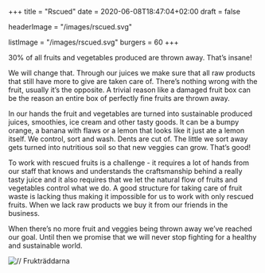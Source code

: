 +++
title = "Rscued"
date = 2020-06-08T18:47:04+02:00
draft = false

headerImage = "/images/rscued.svg"

listImage = "/images/rscued.svg"
burgers = 60
+++


30% of all fruits and vegetables produced are thrown away. That’s insane!

We will change that. Through our juices we make sure that all raw products that still have more
to give are taken care of. There’s nothing wrong with the fruit, usually it’s the opposite.
A trivial reason like a damaged fruit box can be the reason an entire box of perfectly fine fruits are thrown away.

In our hands the fruit and vegetables are turned into sustainable produced juices, smoothies, ice
cream and other tasty goods. It can be a bumpy orange, a banana with flaws or a lemon that looks
like it just ate a lemon itself. We control, sort and wash. Dents are cut of. The little we sort
away gets turned into nutritious soil so that new veggies can grow. That’s good!

To work with rescued fruits is a challenge - it requires a lot of hands from our staff that knows
and understands the craftsmanship behind a really tasty juice and it also requires that we let the
natural flow of fruits and vegetables control what we do. A good structure for taking care of fruit
waste is lacking thus making it impossible for us to work with only rescued fruits. When we lack raw
products we buy it from our friends in the business.  

When there’s no more fruit and veggies being thrown away we’ve reached our goal. Until then we
promise that we will never stop fighting for a healthy and sustainable world.

![// Frukträddarna](/images/frukträddarna.png)
